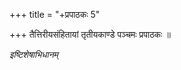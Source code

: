 +++
title = "+प्रपाठकः 5"

+++
तैत्तिरीयसंहितायां तृतीयकाण्डे पञ्चमः प्रपाठकः ॥

*इष्टिशेषाभिधानम्*
